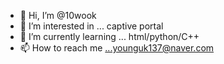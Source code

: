 - 👋 Hi, I’m @10wook
- 👀 I’m interested in ... captive portal
- 🌱 I’m currently learning ... html/python/C++
- 📫 How to reach me ...younguk137@naver.com

<!---
10wook/10wook is a ✨ special ✨ repository because its `README.md` (this file) appears on your GitHub profile.
You can click the Preview link to take a look at your changes.
--->

